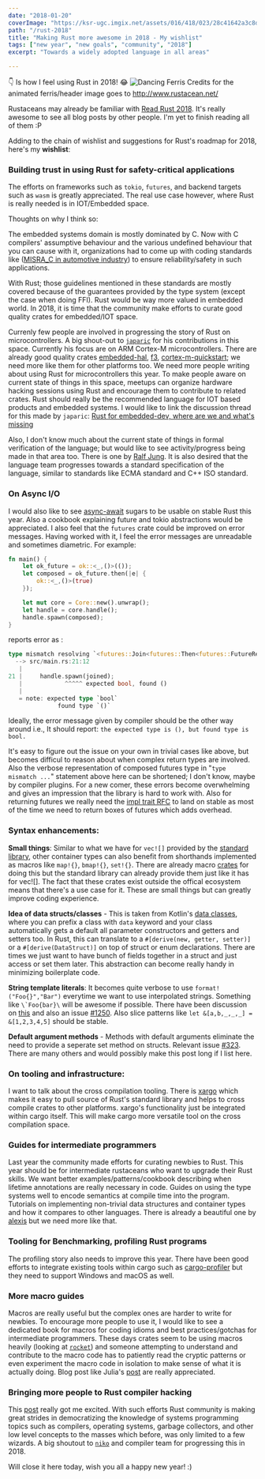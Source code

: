```yaml
---
date: "2018-01-20"
coverImage: "https://ksr-ugc.imgix.net/assets/016/418/023/28c41642a3c8d4407ae379e053108eec_original.jpg?crop=faces&w=1552&h=873&fit=crop&v=1493252740&auto=format&q=92&s=26236ee1b5cfaa253829663afb8a6d7a"
path: "/rust-2018"
title: "Making Rust more awesome in 2018 - My wishlist"
tags: ["new year", "new goals", "community", "2018"]
excerpt: "Towards a widely adopted language in all areas"

---
```

👇 Is how I feel using Rust in 2018! 
😂
![Dancing Ferris](https://mir-s3-cdn-cf.behance.net/project_modules/disp/7df0bd42774743.57ee5f32bd76e.gif "Logo Title Text 1")
Credits for the animated ferris/header image goes to http://www.rustacean.net/<br>

Rustaceans may already be familiar with [Read Rust 2018](http://readrust.net/rust2018/). It's really awesome to see all blog posts by other people. I'm yet to finish reading all of them :P<br>

Adding to the chain of wishlist and suggestions for Rust's roadmap for 2018, here's my **wishlist**:

### Building trust in using Rust for safety-critical applications

The efforts on frameworks such as `tokio`, `futures`, and  backend targets such as `wasm` is greatly appreciated. The real use case however, where Rust is really needed is in IOT/Embedded space.<br>

Thoughts on why I think so:

The embedded systems domain is mostly dominated by C.
Now with C compilers' assumptive behaviour and the various undefined behaviour that you can cause with it, organizations had to come up with coding standards like ([MISRA_C in automotive industry](https://en.wikipedia.org/wiki/MISRA_C)) to ensure reliability/safety in such applications.

With Rust; those guidelines mentioned in these standards are mostly covered because of the guarantees provided by the type system (except the case when doing FFI). Rust would be way more valued in embedded world. In 2018, it is time that the community make efforts to curate good quality crates for embedded/IOT space.

Currenly few people are involved in progressing the story of Rust on microcontrollers. A big shout-out to [`japaric`](https://github.com/japaric) for his contributions in this space. Currently his focus are on ARM Cortex-M microcontrollers. There are already good quality crates [embedded-hal](https://github.com/japaric/embedded-hal), [f3](https://github.com/japaric/f3), [cortex-m-quickstart](https://github.com/japaric/cortex-m-quickstart); we need more like them for other platforms too. We need more people writing about using Rust for microcontrollers this year. To make people aware on current state of things in this space, meetups can organize hardware hacking sessions using Rust and encourage them to contribute to related crates. Rust should really be the recommended language for IOT based products and embedded systems. I would like to link the discussion thread for this made by `japaric`: [Rust for embedded-dev, where are we and what's missing](https://users.rust-lang.org/t/rust-for-embedded-development-where-we-are-and-whats-missing/10861)

Also, I don't know much about the current state of things in formal verification of the language; but would like to see activity/progress being made in that area too. There is one by [Ralf Jung](https://people.mpi-sws.org/~dreyer/papers/rustbelt/paper.pdf). It is also desired that the language team progresses towards a standard specification of the language, similar to standards like ECMA standard and C++ ISO standard.

### On Async I/O

I would also like to see [async-await](https://github.com/alexcrichton/futures-await) sugars to be usable on stable Rust this year. Also a cookbook explaining future and tokio abstractions would be appreciated. I also feel that the `futures` crate could be improved on error messages. Having worked with it, I feel the error messages are unreadable and sometimes diametric. For example:

```rust
fn main() {
    let ok_future = ok::<_,()>(());
    let composed = ok_future.then(|e| {
        ok::<_,()>(true)
    });

    let mut core = Core::new().unwrap();
    let handle = core.handle();
    handle.spawn(composed);
}
```
reports error as :
```rust
type mismatch resolving `<futures::Join<futures::Then<futures::FutureResult<(), ()>, futures::FutureResult<bool, ()>, [closure@src/main.rs:14:35: 16:6]>, futures::FutureResult<u32, ()>> as futures::Future>::Item == ()`
  --> src/main.rs:21:12
   |
21 |     handle.spawn(joined);
   |            ^^^^^ expected bool, found ()
   |
   = note: expected type `bool`
              found type `()`
```
Ideally, the error message given by compiler should be the other way around i.e., 
It should report:
`the expected type is (), but found type is bool.`

It's easy to figure out the issue on your own in trivial cases like above, but becomes difficul to reason about when complex return types are involved. Also the verbose representation of composed futures type in "`type mismatch ...`" statement above here can be shortened; I don't know, maybe by compiler plugins. For a new comer, these errors become overwhelming and gives an impression that the library is hard to work with. Also for returning futures we really need the [impl trait RFC](https://github.com/rust-lang/rfcs/blob/master/text/1522-conservative-impl-trait.md) to land on stable as most of the time we need to return boxes of futures which adds overhead.

### Syntax enhancements: 
**Small things**: 
 Similar to what we have for `vec![]` provided by the [standard library](https://doc.rust-lang.org/std/macro.vec.html), other container types can also benefit from shorthands  implemented as macros like `map!{}`, `bmap!{}`, `set!{}`. There are already macro [crates](https://docs.rs/maplit/1.0.2/maplit/) for doing this but the standard library can already provide them just like it has for vec![]. The fact that these crates exist outside the offical ecosystem means that there's a use case for it. These are small things but can greatly improve coding experience.

**Idea of data structs/classes** - This is taken from Kotlin's [data classes](https://kotlinlang.org/docs/reference/data-classes.html), where you can prefix a class with `data` keyword and your class automatically gets a default all parameter constructors and getters and setters too. In Rust, this can translate to a `#[derive(new, getter, setter)]` or a `#[derive(DataStruct)]` on top of struct or enum declarations. There are times we just want to have bunch of fields together in a struct and just access or set them later. This abstraction can become really handy in minimizing boilerplate code.

**String template literals**: It becomes quite verbose to use `format!("Foo{}","Bar")` everytime we want to use interpolated strings. Something like ``\`Foo{bar}\`` will be awesome if possible. There have been discussion on [this](https://mail.mozilla.org/pipermail/rust-dev/2012-February/001346.html) and also an issue [#1250](https://github.com/rust-lang/rfcs/issues/1250). Also slice patterns like `let &[a,b,_,_,_] = &[1,2,3,4,5]` should be stable.

**Default argument methods** - Methods with default arguments eliminate the need to provide a seperate set method on structs. Relevant issue [#323](https://github.com/rust-lang/rfcs/issues/323). There are many others and would possibly make this post long if I list here.

### On tooling and infrastructure:
I want to talk about the cross compilation tooling. There is [xargo](https://github.com/japaric/xargo) which makes it easy to pull source of Rust's standard library and helps to cross compile crates to other
platforms. xargo's functionality just be integrated within cargo itself. This will make cargo more versatile tool on the cross compilation space.

### Guides for intermediate programmers

Last year the community made efforts for curating newbies to Rust. This year should be for intermediate rustaceans who want to upgrade their Rust skills. We want better examples/patterns/cookbook describing when lifetime annotations are really necessary in code. Guides on using the type systems well to encode semantics at compile time into the program. Tutorials on implementing non-trivial data structures and container types and how it compares to other languages. There is already a beautiful one by [alexis](http://cglab.ca/~abeinges/blah/too-many-lists/book/) but we need more like that.

### Tooling for Benchmarking, profiling Rust programs

The profiling story also needs to improve this year. There have been good efforts to integrate existing tools within cargo such as [cargo-profiler](https://github.com/kernelmachine/cargo-profiler) but they need to support Windows and macOS as well.

### More macro guides

Macros are really useful but the complex ones are harder to write for newbies. To encourage more people to use it, I would like to see a dedicated book for macros for coding idioms and best practices/gotchas for intermediate programmers. These days crates seem to be using macros heavily (looking at [`rocket`](https://rocket.rs/)) and someone attempting to understand and contribute to the macro code has to patiently read the cryptic patterns or even experiment the macro code in isolation to make sense of what it is actually doing. Blog post like Julia's [post](https://jvns.ca/blog/2017/12/24/my-first-rust-macro/) are really appreciated.

### Bringing more people to Rust compiler hacking

This [post](https://internals.rust-lang.org/t/so-you-want-to-hack-on-the-rust-compiler-a-plan-for-a-book/6497) really got me excited. With such efforts Rust community is making great strides in democratizing the knowledge of systems programming topics such as compilers, operating systems, garbage collectors, and other low level concepts to the masses which before, was only limited to a few wizards. A big shoutout to [`niko`](https://github.com/nikomatsakis) and compiler team for progressing this in 2018.

Will close it here today, wish you all a happy new year! :)


